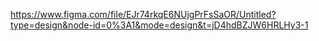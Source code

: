 https://www.figma.com/file/EJr74rkqE6NUjgPrFsSaOR/Untitled?type=design&node-id=0%3A1&mode=design&t=jD4hdBZJW6HRLHy3-1
